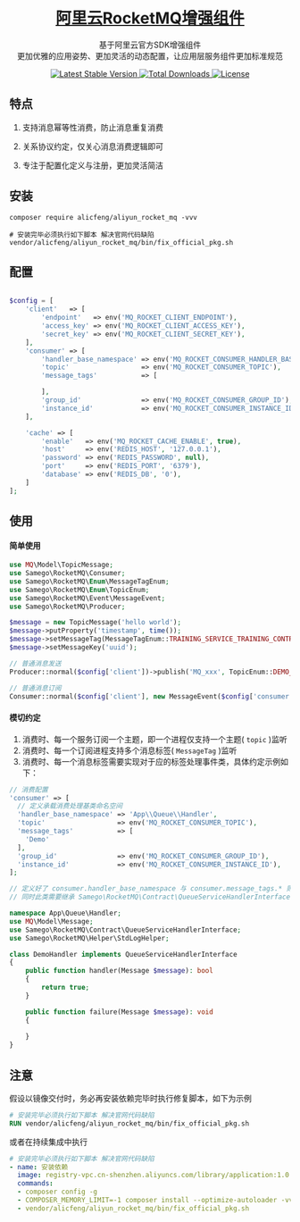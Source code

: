 <h1 align="center">
    <a href="https://github.com/alicfeng/aliyun_rocket_mq">
        阿里云RocketMQ增强组件
    </a>
</h1>
<p align="center">
    基于阿里云官方SDK增强组件
     <br>
    更加优雅的应用姿势、更加灵活的动态配置，让应用层服务组件更加标准规范
</p>
<p align="center">
    <a href="https://packagist.org/packages/alicfeng/aliyun_rocket_mq">
        <img src="https://poser.pugx.org/alicfeng/aliyun_rocket_mq/v/stable.svg" alt="Latest Stable Version">
    </a>
    <a href="https://packagist.org/packages/alicfeng/aliyun_rocket_mq">
        <img src="https://poser.pugx.org/alicfeng/aliyun_rocket_mq/d/total.svg" alt="Total Downloads">
    </a>
    <a href="https://packagist.org/packages/alicfeng/aliyun_rocket_mq">
        <img src="https://poser.pugx.org/alicfeng/aliyun_rocket_mq/license.svg" alt="License">
    </a>
</p>

## 特点

1. 支持消息幂等性消费，防止消息重复消费

2. 关系协议约定，仅关心消息消费逻辑即可

3. 专注于配置化定义与注册，更加灵活简洁



## 安装

```shell
composer require alicfeng/aliyun_rocket_mq -vvv

# 安装完毕必须执行如下脚本 解决官网代码缺陷
vendor/alicfeng/aliyun_rocket_mq/bin/fix_official_pkg.sh
```



## 配置

```php

$config = [
    'client'   => [
        'endpoint'   => env('MQ_ROCKET_CLIENT_ENDPOINT'),
        'access_key' => env('MQ_ROCKET_CLIENT_ACCESS_KEY'),
        'secret_key' => env('MQ_ROCKET_CLIENT_SECRET_KEY'),
    ],
    'consumer' => [
        'handler_base_namespace' => env('MQ_ROCKET_CONSUMER_HANDLER_BASE_NAMESPACE'),
        'topic'                  => env('MQ_ROCKET_CONSUMER_TOPIC'),
        'message_tags'           => [

        ],
        'group_id'               => env('MQ_ROCKET_CONSUMER_GROUP_ID'),
        'instance_id'            => env('MQ_ROCKET_CONSUMER_INSTANCE_ID'),
    ],

    'cache' => [
        'enable'   => env('MQ_ROCKET_CACHE_ENABLE', true),
        'host'     => env('REDIS_HOST', '127.0.0.1'),
        'password' => env('REDIS_PASSWORD', null),
        'port'     => env('REDIS_PORT', '6379'),
        'database' => env('REDIS_DB', '0'),
    ]
];
```



## 使用

#### 简单使用

```php
use MQ\Model\TopicMessage;
use Samego\RocketMQ\Consumer;
use Samego\RocketMQ\Enum\MessageTagEnum;
use Samego\RocketMQ\Enum\TopicEnum;
use Samego\RocketMQ\Event\MessageEvent;
use Samego\RocketMQ\Producer;

$message = new TopicMessage('hello world');
$message->putProperty('timestamp', time());
$message->setMessageTag(MessageTagEnum::TRAINING_SERVICE_TRAINING_CONTROLLER);
$message->setMessageKey('uuid');

// 普通消息发送
Producer::normal($config['client'])->publish('MQ_xxx', TopicEnum::DEMO_SERVICE, $message);

// 普通消息订阅
Consumer::normal($config['client'], new MessageEvent($config['consumer'], $config['cache']))->subscribe();
```

#### 模切约定

1. 消费时、每一个服务订阅一个主题，即一个进程仅支持一个主题( `topic` )监听
2. 消费时、每一个订阅进程支持多个消息标签( `MessageTag` )监听
3. 消费时、每一个消息标签需要实现对于应的标签处理事件类，具体约定示例如下：

```php
// 消费配置
'consumer' => [
  // 定义承载消费处理基类命名空间
  'handler_base_namespace' => 'App\\Queue\\Handler',
  'topic'                  => env('MQ_ROCKET_CONSUMER_TOPIC'),
  'message_tags'           => [
    'Demo'
  ],
  'group_id'               => env('MQ_ROCKET_CONSUMER_GROUP_ID'),
  'instance_id'            => env('MQ_ROCKET_CONSUMER_INSTANCE_ID'),
];

// 定义好了 consumer.handler_base_namespace 与 consumer.message_tags.* 则需要定义Demo消费处理类 DemoHandler
// 同时此类需要继承 Samego\RocketMQ\Contract\QueueServiceHandlerInterface 接口

namespace App\Queue\Handler;
use MQ\Model\Message;
use Samego\RocketMQ\Contract\QueueServiceHandlerInterface;
use Samego\RocketMQ\Helper\StdLogHelper;

class DemoHandler implements QueueServiceHandlerInterface
{
    public function handler(Message $message): bool
    {
        return true;
    }

    public function failure(Message $message): void
    {
      
    }
}
```



## 注意

假设以镜像交付时，务必再安装依赖完毕时执行修复脚本，如下为示例

```dockerfile
# 安装完毕必须执行如下脚本 解决官网代码缺陷
RUN vendor/alicfeng/aliyun_rocket_mq/bin/fix_official_pkg.sh
```

或者在持续集成中执行

```yaml
# 安装完毕必须执行如下脚本 解决官网代码缺陷
- name: 安装依赖
  image: registry-vpc.cn-shenzhen.aliyuncs.com/library/application:1.0.0
  commands:
  - composer config -g
  - COMPOSER_MEMORY_LIMIT=-1 composer install --optimize-autoloader -vvv
  - vendor/alicfeng/aliyun_rocket_mq/bin/fix_official_pkg.sh
```

